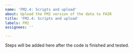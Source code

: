 ```yaml
---
name: 'FM2.4: Scripts and upload'
about: Upload the FM2 version of the data to FAIR
title: 'FM2.4: Scripts and upload'
labels: FM2
assignees: ''

---
```


Steps will be added here after the code is finished and tested.
